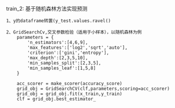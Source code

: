 train_2:
    基于随机森林方法实现预测

    1、y的dataframe转置(y_test.values.ravel()

    2、GridSearchCv,交叉参数检验（适用于小样本），以随机森林为例
        parameters = {
            'n_estimators':[4,6,9],
            'max_features':['log2','sqrt','auto'],
            'criterion':['gini','entropy'],
            'max_depth':[2,3,5,10],
            'min_samples_split':[2,3,5],
            'min_samples_leaf':[1,5,8]
        }

        acc_scorer = make_scorer(accuracy_score)
        grid_obj = GridSearchCV(clf,parameters,scoring=acc_scorer)
        grid_obj = grid_obj.fit(x_train,y_train)
        clf = grid_obj.best_estimator_